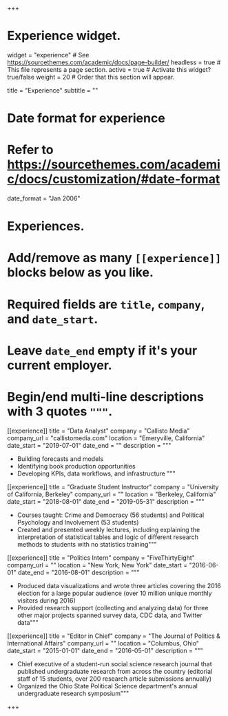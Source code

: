 +++
# Experience widget.
widget = "experience"  # See https://sourcethemes.com/academic/docs/page-builder/
headless = true  # This file represents a page section.
active = true  # Activate this widget? true/false
weight = 20  # Order that this section will appear.

title = "Experience"
subtitle = ""

# Date format for experience
#   Refer to https://sourcethemes.com/academic/docs/customization/#date-format
date_format = "Jan 2006"

# Experiences.
#   Add/remove as many `[[experience]]` blocks below as you like.
#   Required fields are `title`, `company`, and `date_start`.
#   Leave `date_end` empty if it's your current employer.
#   Begin/end multi-line descriptions with 3 quotes `"""`.
[[experience]]
  title = "Data Analyst"
  company = "Callisto Media"
  company_url = "callistomedia.com"
  location = "Emeryville, California"
  date_start = "2019-07-01"
  date_end = ""
  description = """
  * Building forecasts and models
  * Identifying book production opportunities
  * Developing KPIs, data workflows, and infrastructure
  """

[[experience]]
  title = "Graduate Student Instructor"
  company = "University of California, Berkeley"
  company_url = ""
  location = "Berkeley, California"
  date_start = "2018-08-01"
  date_end = "2019-05-31"
  description = """
  * Courses taught: Crime and Democracy (56 students) and Political Psychology and Involvement (53 students)
  * Created and presented weekly lectures, including explaining the interpretation of statistical tables and logic of different research methods to students with no statistics training"""
  
[[experience]]
  title = "Politics Intern"
  company = "FiveThirtyEight"
  company_url = ""
  location = "New York, New York"
  date_start = "2016-06-01"
  date_end = "2016-08-01"
  description = """
  * Produced data visualizations and wrote three articles covering the 2016 election for a large popular audience (over 10 million unique monthly visitors during 2016)
  * Provided research support (collecting and analyzing data) for three other major projects spanned survey data, CDC data, and Twitter data"""
  
[[experience]]
  title = "Editor in Chief"
  company = "The Journal of Politics & International Affairs"
  company_url = ""
  location = "Columbus, Ohio"
  date_start = "2015-01-01"
  date_end = "2016-05-01"
  description = """
  * Chief executive of a student-run social science research journal that published undergraduate research from across the country (editorial staff of 15 students, over 200 research article submissions annually)
  * Organized the Ohio State Political Science department's annual undergraduate research symposium"""

+++
